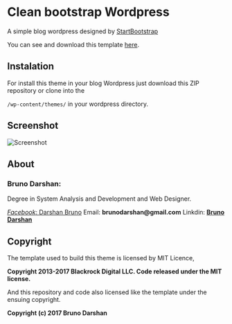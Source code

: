 # Clean bootstrap Wordpress

A simple blog wordpress designed by [StartBootstrap](https://startbootstrap.com/)

You can see and download this template [here](https://startbootstrap.com/template-overviews/clean-blog/).

## Instalation

For install this theme in your blog Wordpress just download this ZIP repository or clone into the

```/wp-content/themes/``` in your wordpress directory.

## Screenshot

![Screenshot](https://github.com/brunodarshan/clean-bootstrap-wordpress/blob/master/screenshot.png)


## About

### Bruno Darshan:

Degree in System Analysis and Development and Web Designer.

[_Facebook_: Darshan Bruno](https://www.facebook.com/brunodarshan)
Email: __brunodarshan@gmail.com__
Linkdin: [__Bruno Darshan__](https://www.linkedin.com/in/bruno-darshan-84a523b8/)

## Copyright

The template used to build this theme is licensed by MIT Licence, 

__Copyright 2013-2017 Blackrock Digital LLC. Code released under the MIT license.__

And this repository and code also licensed like the template under the ensuing copyright.

__Copyright (c) 2017 Bruno Darshan__
